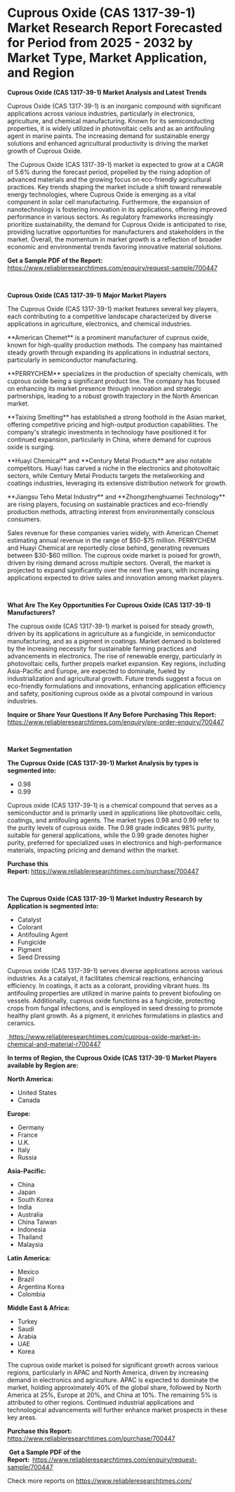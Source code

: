 <p><h1>Cuprous Oxide (CAS 1317-39-1) Market Research Report Forecasted for Period from 2025 -  2032 by Market Type, Market Application, and Region</h1></p><p><strong>Cuprous Oxide (CAS 1317-39-1) Market Analysis and Latest Trends</strong></p>
<p><p>Cuprous Oxide (CAS 1317-39-1) is an inorganic compound with significant applications across various industries, particularly in electronics, agriculture, and chemical manufacturing. Known for its semiconducting properties, it is widely utilized in photovoltaic cells and as an antifouling agent in marine paints. The increasing demand for sustainable energy solutions and enhanced agricultural productivity is driving the market growth of Cuprous Oxide.</p><p>The Cuprous Oxide (CAS 1317-39-1) market is expected to grow at a CAGR of 5.6% during the forecast period, propelled by the rising adoption of advanced materials and the growing focus on eco-friendly agricultural practices. Key trends shaping the market include a shift toward renewable energy technologies, where Cuprous Oxide is emerging as a vital component in solar cell manufacturing. Furthermore, the expansion of nanotechnology is fostering innovation in its applications, offering improved performance in various sectors. As regulatory frameworks increasingly prioritize sustainability, the demand for Cuprous Oxide is anticipated to rise, providing lucrative opportunities for manufacturers and stakeholders in the market. Overall, the momentum in market growth is a reflection of broader economic and environmental trends favoring innovative material solutions.</p></p>
<p><strong>Get a Sample PDF of the Report:&nbsp;</strong> <a href="https://www.reliableresearchtimes.com/enquiry/request-sample/700447?utm_campaign=2196&utm_medium=2&utm_source=Github&utm_content=ia&utm_term=03042025&utm_id=cuprous-oxide-cas-1317-39-1">https://www.reliableresearchtimes.com/enquiry/request-sample/700447</a></p>
<p>&nbsp;</p>
<p><strong>Cuprous Oxide (CAS 1317-39-1) Major Market Players</strong></p>
<p><p>The Cuprous Oxide (CAS 1317-39-1) market features several key players, each contributing to a competitive landscape characterized by diverse applications in agriculture, electronics, and chemical industries.</p><p>**American Chemet** is a prominent manufacturer of cuprous oxide, known for high-quality production methods. The company has maintained steady growth through expanding its applications in industrial sectors, particularly in semiconductor manufacturing. </p><p>**PERRYCHEM** specializes in the production of specialty chemicals, with cuprous oxide being a significant product line. The company has focused on enhancing its market presence through innovation and strategic partnerships, leading to a robust growth trajectory in the North American market.</p><p>**Taixing Smelting** has established a strong foothold in the Asian market, offering competitive pricing and high-output production capabilities. The company's strategic investments in technology have positioned it for continued expansion, particularly in China, where demand for cuprous oxide is surging.</p><p>**Huayi Chemical** and **Century Metal Products** are also notable competitors. Huayi has carved a niche in the electronics and photovoltaic sectors, while Century Metal Products targets the metalworking and coatings industries, leveraging its extensive distribution network for growth.</p><p>**Jiangsu Teho Metal Industry** and **Zhongzhenghuamei Technology** are rising players, focusing on sustainable practices and eco-friendly production methods, attracting interest from environmentally conscious consumers.</p><p>Sales revenue for these companies varies widely, with American Chemet estimating annual revenue in the range of $50-$75 million. PERRYCHEM and Huayi Chemical are reportedly close behind, generating revenues between $30-$60 million. The cuprous oxide market is poised for growth, driven by rising demand across multiple sectors. Overall, the market is projected to expand significantly over the next five years, with increasing applications expected to drive sales and innovation among market players.</p></p>
<p>&nbsp;</p>
<p><strong>What Are The Key Opportunities For Cuprous Oxide (CAS 1317-39-1) Manufacturers?</strong></p>
<p><p>The cuprous oxide (CAS 1317-39-1) market is poised for steady growth, driven by its applications in agriculture as a fungicide, in semiconductor manufacturing, and as a pigment in coatings. Market demand is bolstered by the increasing necessity for sustainable farming practices and advancements in electronics. The rise of renewable energy, particularly in photovoltaic cells, further propels market expansion. Key regions, including Asia-Pacific and Europe, are expected to dominate, fueled by industrialization and agricultural growth. Future trends suggest a focus on eco-friendly formulations and innovations, enhancing application efficiency and safety, positioning cuprous oxide as a pivotal compound in various industries.</p></p>
<p><strong>Inquire or Share Your Questions If Any Before Purchasing This Report:</strong> <a href="https://www.reliableresearchtimes.com/enquiry/pre-order-enquiry/700447?utm_campaign=2196&utm_medium=2&utm_source=Github&utm_content=ia&utm_term=03042025&utm_id=cuprous-oxide-cas-1317-39-1">https://www.reliableresearchtimes.com/enquiry/pre-order-enquiry/700447</a></p>
<p>&nbsp;</p>
<p><strong>Market Segmentation</strong></p>
<p><strong>The Cuprous Oxide (CAS 1317-39-1) Market Analysis by types is segmented into:</strong></p>
<p><ul><li>0.98</li><li>0.99</li></ul></p>
<p><p>Cuprous oxide (CAS 1317-39-1) is a chemical compound that serves as a semiconductor and is primarily used in applications like photovoltaic cells, coatings, and antifouling agents. The market types 0.98 and 0.99 refer to the purity levels of cuprous oxide. The 0.98 grade indicates 98% purity, suitable for general applications, while the 0.99 grade denotes higher purity, preferred for specialized uses in electronics and high-performance materials, impacting pricing and demand within the market.</p></p>
<p><strong>Purchase this Report:&nbsp;</strong><a href="https://www.reliableresearchtimes.com/purchase/700447?utm_campaign=2196&utm_medium=2&utm_source=Github&utm_content=ia&utm_term=03042025&utm_id=cuprous-oxide-cas-1317-39-1">https://www.reliableresearchtimes.com/purchase/700447</a></p>
<p>&nbsp;</p>
<p><strong>The Cuprous Oxide (CAS 1317-39-1) Market Industry Research by Application is segmented into:</strong></p>
<p><ul><li>Catalyst</li><li>Colorant</li><li>Antifouling Agent</li><li>Fungicide</li><li>Pigment</li><li>Seed Dressing</li></ul></p>
<p><p>Cuprous oxide (CAS 1317-39-1) serves diverse applications across various industries. As a catalyst, it facilitates chemical reactions, enhancing efficiency. In coatings, it acts as a colorant, providing vibrant hues. Its antifouling properties are utilized in marine paints to prevent biofouling on vessels. Additionally, cuprous oxide functions as a fungicide, protecting crops from fungal infections, and is employed in seed dressing to promote healthy plant growth. As a pigment, it enriches formulations in plastics and ceramics.</p></p>
<p><a href="https://www.reliableresearchtimes.com/cuprous-oxide-market-in-chemical-and-material-r700447?utm_campaign=2196&utm_medium=2&utm_source=Github&utm_content=ia&utm_term=03042025&utm_id=cuprous-oxide-cas-1317-39-1">&nbsp;https://www.reliableresearchtimes.com/cuprous-oxide-market-in-chemical-and-material-r700447</a></p>
<p><strong>In terms of Region, the Cuprous Oxide (CAS 1317-39-1) Market Players available by Region are:</strong></p>
<p>
    <p> <strong> North America: </strong>
        <ul>
            <li>United States</li>
            <li>Canada</li>
        </ul>
        </p> 
    <p> <strong> Europe: </strong>
        <ul>
            <li>Germany</li>
            <li>France</li>
            <li>U.K.</li>
            <li>Italy</li>
            <li>Russia</li>
        </ul>
        </p> 
    <p> <strong> Asia-Pacific: </strong>
        <ul>
            <li>China</li>
            <li>Japan</li>
            <li>South Korea</li>
            <li>India</li>
            <li>Australia</li>
            <li>China Taiwan</li>
            <li>Indonesia</li>
            <li>Thailand</li>
            <li>Malaysia</li>
        </ul>
        </p> 
    <p> <strong> Latin America: </strong>
        <ul>
            <li>Mexico</li>
            <li>Brazil</li>
            <li>Argentina Korea</li>
            <li>Colombia</li>
        </ul>
        </p> 
    <p> <strong> Middle East & Africa: </strong>
        <ul>
            <li>Turkey</li>
            <li>Saudi</li>
            <li>Arabia</li>
            <li>UAE</li>
            <li>Korea</li>
        </ul>
    </p>
    </p>
<p><p>The cuprous oxide market is poised for significant growth across various regions, particularly in APAC and North America, driven by increasing demand in electronics and agriculture. APAC is expected to dominate the market, holding approximately 40% of the global share, followed by North America at 25%, Europe at 20%, and China at 10%. The remaining 5% is attributed to other regions. Continued industrial applications and technological advancements will further enhance market prospects in these key areas.</p></p>
<p><strong>Purchase this Report: </strong><a href="https://www.reliableresearchtimes.com/purchase/700447?utm_campaign=2196&utm_medium=2&utm_source=Github&utm_content=ia&utm_term=03042025&utm_id=cuprous-oxide-cas-1317-39-1">https://www.reliableresearchtimes.com/purchase/700447</a></p>
<p>&nbsp;<strong>Get a Sample PDF of the Report:&nbsp;&nbsp;</strong><a href="https://www.reliableresearchtimes.com/enquiry/request-sample/700447?utm_campaign=2196&utm_medium=2&utm_source=Github&utm_content=ia&utm_term=03042025&utm_id=cuprous-oxide-cas-1317-39-1">https://www.reliableresearchtimes.com/enquiry/request-sample/700447</a></p>
<p><strong></strong></p>
<p>Check more reports on <a href="https://www.reliableresearchtimes.com/?utm_campaign=2196&utm_medium=2&utm_source=Github&utm_content=ia&utm_term=03042025&utm_id=cuprous-oxide-cas-1317-39-1">https://www.reliableresearchtimes.com/</a></p>